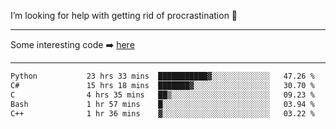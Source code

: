 I’m looking for help with getting rid of procrastination 🤔

-----

Some interesting code :arrow_right: [here](https://github.com/zhen8838/playground)

-----

<!--START_SECTION:waka-->

```txt
Python           23 hrs 33 mins  ███████████▓░░░░░░░░░░░░░   47.26 %
C#               15 hrs 18 mins  ███████▓░░░░░░░░░░░░░░░░░   30.70 %
C                4 hrs 35 mins   ██▒░░░░░░░░░░░░░░░░░░░░░░   09.23 %
Bash             1 hr 57 mins    █░░░░░░░░░░░░░░░░░░░░░░░░   03.94 %
C++              1 hr 36 mins    ▓░░░░░░░░░░░░░░░░░░░░░░░░   03.22 %
```

<!--END_SECTION:waka-->

<!--
**zhen8838/zhen8838** is a ✨ _special_ ✨ repository because its `README.md` (this file) appears on your GitHub profile.

Here are some ideas to get you started:

- 🔭 I’m currently working on ...
- 🌱 I’m currently learning ...
- 👯 I’m looking to collaborate on ...
 ...
- 💬 Ask me about ...
- 📫 How to reach me: ...
- 😄 Pronouns: ...
- ⚡ Fun fact: ...
-->
